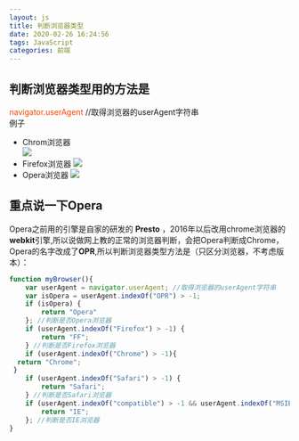 ```yaml
---
layout: js
title: 判断浏览器类型
date: 2020-02-26 16:24:56
tags: JavaScript
categories: 前端
---
```



## 判断浏览器类型用的方法是
<font color="#f40"> navigator.userAgent </font>  //取得浏览器的userAgent字符串  
例子  
<!-- more -->
- Chrom浏览器  
![](/判断浏览器类型/0.png)
- Firefox浏览器
![](/判断浏览器类型/1.png)
- Opera浏览器
![](/判断浏览器类型/2.png)

## 重点说一下Opera
Opera之前用的引擎是自家的研发的 **Presto**  ，2016年以后改用chrome浏览器的**webkit**引擎,所以说做网上教的正常的浏览器判断，会把Opera判断成Chrome，Opera的名字改成了**OPR**,所以判断浏览器类型方法是（只区分浏览器，不考虑版本）：

```js
function myBrowser(){
    var userAgent = navigator.userAgent; //取得浏览器的userAgent字符串
    var isOpera = userAgent.indexOf("OPR") > -1;
    if (isOpera) {
        return "Opera"
    }; //判断是否Opera浏览器
    if (userAgent.indexOf("Firefox") > -1) {
        return "FF";
    } //判断是否Firefox浏览器
    if (userAgent.indexOf("Chrome") > -1){
  return "Chrome";
 }
    if (userAgent.indexOf("Safari") > -1) {
        return "Safari";
    } //判断是否Safari浏览器
    if (userAgent.indexOf("compatible") > -1 && userAgent.indexOf("MSIE") > -1 && !isOpera) {
        return "IE";
    }; //判断是否IE浏览器
}
```